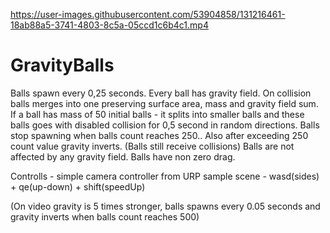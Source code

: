 

https://user-images.githubusercontent.com/53904858/131216461-18ab88a5-3741-4803-8c5a-05ccd1c6b4c1.mp4

# GravityBalls

Balls spawn every 0,25 seconds.
Every ball has gravity field.
On collision balls merges into one preserving surface area, mass and gravity field sum.
If a ball has mass of 50 initial balls - it splits into smaller balls and these balls goes with disabled collision for 0,5 second in random directions.
Balls stop spawning when balls count reaches 250..
Also after exceeding 250 count value gravity inverts. (Balls still receive collisions)
Balls are not affected by any gravity field.
Balls have non zero drag.

Controlls - simple camera controller from URP sample scene - wasd(sides) + qe(up-down) + shift(speedUp)

(On video gravity is 5 times stronger, balls spawns every 0.05 seconds and gravity inverts when balls count reaches 500)
